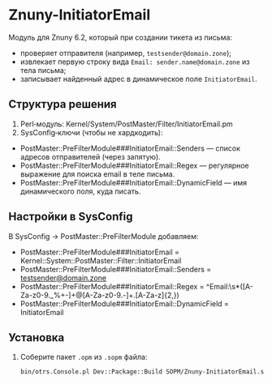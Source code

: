 # Znuny-InitiatorEmail

Модуль для Znuny 6.2, который при создании тикета из письма:
- проверяет отправителя (например, `testsender@domain.zone`);
- извлекает первую строку вида `Email: sender.name@domain.zone` из тела письма;
- записывает найденный адрес в динамическое поле `InitiatorEmail`.

## Структура решения
1. Perl‑модуль: Kernel/System/PostMaster/Filter/InitiatorEmail.pm
2. SysConfig‑ключи (чтобы не хардкодить):
- PostMaster::PreFilterModule###InitiatorEmail::Senders — список адресов отправителей (через запятую).
- PostMaster::PreFilterModule###InitiatorEmail::Regex — регулярное выражение для поиска email в теле письма.
- PostMaster::PreFilterModule###InitiatorEmail::DynamicField — имя динамического поля, куда писать.

## Настройки в SysConfig
В SysConfig → PostMaster::PreFilterModule добавляем:
- PostMaster::PreFilterModule###InitiatorEmail = Kernel::System::PostMaster::Filter::InitiatorEmail
- PostMaster::PreFilterModule###InitiatorEmail::Senders = testsender@domain.zone
- PostMaster::PreFilterModule###InitiatorEmail::Regex = ^Email:\s*([A-Za-z0-9._%+-]+\@[A-Za-z0-9.-]+\.[A-Za-z]{2,})
- PostMaster::PreFilterModule###InitiatorEmail::DynamicField = InitiatorEmail

## Установка
1. Соберите пакет `.opm` из `.sopm` файла:
   ```bash
   bin/otrs.Console.pl Dev::Package::Build SOPM/Znuny-InitiatorEmail.sopm
